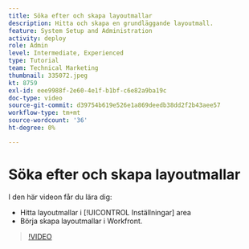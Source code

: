 ```yaml
---
title: Söka efter och skapa layoutmallar
description: Hitta och skapa en grundläggande layoutmall.
feature: System Setup and Administration
activity: deploy
role: Admin
level: Intermediate, Experienced
type: Tutorial
team: Technical Marketing
thumbnail: 335072.jpeg
kt: 8759
exl-id: eee9988f-2e60-4e1f-b1bf-c6e82a9ba19c
doc-type: video
source-git-commit: d39754b619e526e1a869deedb38dd2f2b43aee57
workflow-type: tm+mt
source-wordcount: '36'
ht-degree: 0%

---
```


# Söka efter och skapa layoutmallar

I den här videon får du lära dig:

* Hitta layoutmallar i [!UICONTROL Inställningar] area
* Börja skapa layoutmallar i Workfront.

>[!VIDEO](https://video.tv.adobe.com/v/335072/?quality=12)
